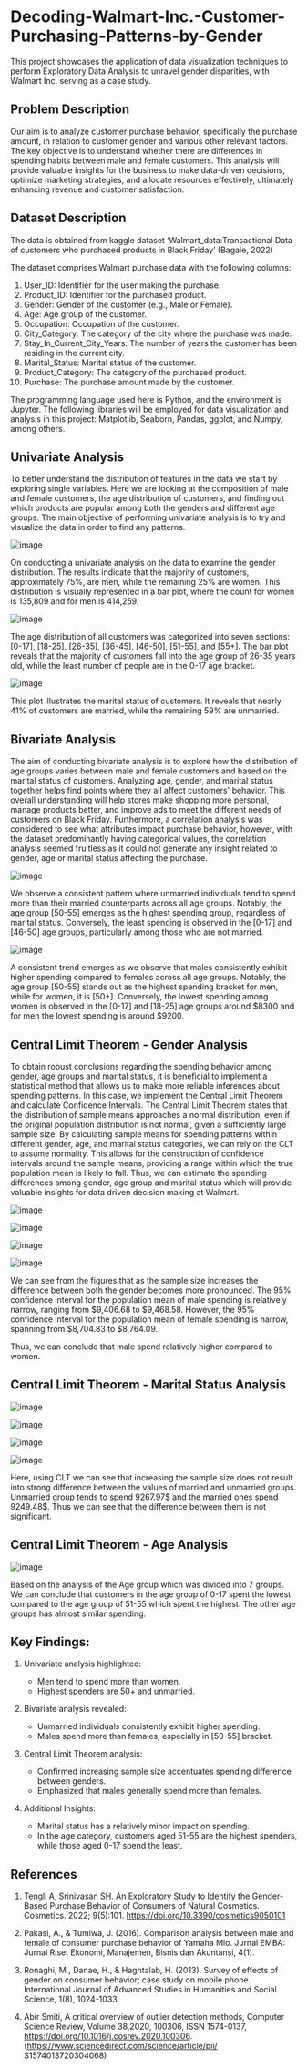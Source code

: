 # Decoding-Walmart-Inc.-Customer-Purchasing-Patterns-by-Gender
This project showcases the application of data visualization techniques to perform Exploratory Data Analysis to unravel gender disparities, with Walmart Inc. serving as a case study.

## Problem Description  

Our aim is to analyze customer purchase behavior, specifically the purchase amount, in
relation to customer gender and various other relevant factors. The key objective is to
understand whether there are differences in spending habits between male and female
customers. This analysis will provide valuable insights for the business to make
data-driven decisions, optimize marketing strategies, and allocate resources effectively,
ultimately enhancing revenue and customer satisfaction.  

## Dataset Description  

The data is obtained from kaggle dataset ‘Walmart_data:Transactional Data of
customers who purchased products in Black Friday’ (Bagale, 2022)  

The dataset comprises Walmart purchase data with the following columns:  

1. User_ID: Identifier for the user making the purchase.  
2. Product_ID: Identifier for the purchased product.
3. Gender: Gender of the customer (e.g., Male or Female).
4. Age: Age group of the customer.
5. Occupation: Occupation of the customer.
6. City_Category: The category of the city where the purchase was made.
7. Stay_In_Current_City_Years: The number of years the customer has been
residing in the current city.
8. Marital_Status: Marital status of the customer.
9. Product_Category: The category of the purchased product.
10. Purchase: The purchase amount made by the customer.

The programming language used here is Python, and the environment is Jupyter.
The following libraries will be employed for data visualization and analysis in this
project: Matplotlib, Seaborn, Pandas, ggplot, and Numpy, among others.  

## Univariate Analysis  

To better understand the distribution of features in the data we start by exploring single variables. Here we are looking at the composition of male and female customers, the age distribution of customers, and finding out which products are popular among both the genders and different age groups. The main objective of performing univariate analysis is to try and visualize the data in order to find any patterns.  

![image](https://github.com/jugal-chauhan04/Decoding-Walmart-Inc.-Customer-Purchasing-Patterns-by-Gender/assets/111266884/061bf83c-4567-4b58-b5f4-2a759017d742)

On conducting a univariate analysis on the data to examine the gender distribution. The results indicate that the majority of customers, approximately 75%, are men, while the remaining 25% are women. This distribution is visually represented in a bar plot, where the count for women is 135,809 and for men is 414,259.  

![image](https://github.com/jugal-chauhan04/Decoding-Walmart-Inc.-Customer-Purchasing-Patterns-by-Gender/assets/111266884/392523f1-f8e2-4f09-9c8f-94d8b314c3d3)

The age distribution of all customers was categorized into seven sections: [0-17], [18-25], [26-35], [36-45], [46-50], [51-55], and [55+]. The bar plot reveals that the majority of customers fall into the age group of 26-35 years old, while the least number of people are in the 0-17 age bracket.   

![image](https://github.com/jugal-chauhan04/Decoding-Walmart-Inc.-Customer-Purchasing-Patterns-by-Gender/assets/111266884/a097275e-98e2-49ce-a05c-bed60a94a4dd)

This plot illustrates the marital status of customers. It reveals that nearly 41% of customers are married, while the remaining 59% are unmarried.  

## Bivariate Analysis  

The aim of conducting bivariate analysis is to explore how the distribution of age groups varies between male and female customers and based on the marital status of customers. Analyzing age, gender, and marital status together helps find points where they all affect customers' behavior. This overall understanding will help stores make shopping more personal, manage products better, and improve ads to meet the different needs of customers on Black Friday. Furthermore, a correlation analysis was considered to see what attributes impact purchase behavior, however, with the dataset predominantly having categorical values, the correlation analysis seemed fruitless as it could not generate any insight related to gender, age or marital status affecting the purchase.  

![image](https://github.com/jugal-chauhan04/Decoding-Walmart-Inc.-Customer-Purchasing-Patterns-by-Gender/assets/111266884/6c86da7b-3d50-4415-a37a-0c2493facbaa)
 
We observe a consistent pattern where unmarried individuals tend to spend more than their married counterparts across all age groups. Notably, the age group [50-55] emerges as the highest spending group, regardless of marital status. Conversely, the least spending is observed in the [0-17] and [46-50] age groups, particularly among those who are not married.  

![image](https://github.com/jugal-chauhan04/Decoding-Walmart-Inc.-Customer-Purchasing-Patterns-by-Gender/assets/111266884/8748c76c-06a6-4d41-ad05-ecfc270d7d1f)

A consistent trend emerges as we observe that males consistently exhibit higher spending compared to females across all age groups. Notably, the age group [50-55] stands out as the highest spending bracket for men, while for women, it is [50+]. Conversely, the lowest spending among women is observed in the [0-17] and [18-25] age groups around $8300 and for men the lowest spending is around $9200.  

## Central Limit Theorem - Gender Analysis

To obtain robust conclusions regarding the spending behavior among gender, age groups and marital status, it is beneficial to implement a statistical method that allows us to make more reliable inferences about spending patterns. In this case, we implement the Central Limit Theorem and calculate Confidence Intervals. The Central Limit Theorem states that the distribution of sample means approaches a normal distribution, even if the original population distribution is not normal, given a sufficiently large sample size. By calculating sample means for spending patterns within different gender, age, and marital status categories, we can rely on the CLT to assume normality. This allows for the construction of confidence intervals around the sample means, providing a range within which the true population mean is likely to fall. Thus, we can estimate the spending differences among gender, age group and marital status which will provide valuable insights for data driven decision making at Walmart.  

![image](https://github.com/jugal-chauhan04/Decoding-Walmart-Inc.-Customer-Purchasing-Patterns-by-Gender/assets/111266884/85bf43b2-1f8e-4758-843f-07c0d580d61f)


![image](https://github.com/jugal-chauhan04/Decoding-Walmart-Inc.-Customer-Purchasing-Patterns-by-Gender/assets/111266884/b520c683-bedf-4d3c-84b9-9dcb28a6b54e)


![image](https://github.com/jugal-chauhan04/Decoding-Walmart-Inc.-Customer-Purchasing-Patterns-by-Gender/assets/111266884/70741beb-174b-4d68-8903-a7d6c2700235)


![image](https://github.com/jugal-chauhan04/Decoding-Walmart-Inc.-Customer-Purchasing-Patterns-by-Gender/assets/111266884/1a97648a-4b3e-4156-aba5-b1f8e6cf0963)
  

We can see from the figures that as the sample size increases the difference between both the gender becomes more pronounced. The 95% confidence interval for the population mean of male spending is relatively narrow, ranging from $9,406.68 to $9,468.58. However, the 95% confidence interval for the population mean of female spending is narrow, spanning from $8,704.83 to $8,764.09.

Thus, we can conclude that male spend relatively higher compared to women.  

## Central Limit Theorem - Marital Status Analysis  

![image](https://github.com/jugal-chauhan04/Decoding-Walmart-Inc.-Customer-Purchasing-Patterns-by-Gender/assets/111266884/2e16d72f-8be1-400d-a368-57718d23c0ab)

![image](https://github.com/jugal-chauhan04/Decoding-Walmart-Inc.-Customer-Purchasing-Patterns-by-Gender/assets/111266884/34f2bef1-c6de-4d13-aae9-31fbd73b3fb9)


![image](https://github.com/jugal-chauhan04/Decoding-Walmart-Inc.-Customer-Purchasing-Patterns-by-Gender/assets/111266884/43bef04c-d287-4aa1-8482-996da17d1de3)

  
![image](https://github.com/jugal-chauhan04/Decoding-Walmart-Inc.-Customer-Purchasing-Patterns-by-Gender/assets/111266884/d33b42bf-db06-4b53-b043-eb462b61c1f4)  


Here, using CLT we can see that increasing the sample size does not result into strong difference between the values of married and unmarried groups. Unmarried group tends to spend 9267.97$ and the married ones spend 9249.48$. Thus we can see that the difference between them is not significant.  

## Central Limit Theorem - Age Analysis  

![image](https://github.com/jugal-chauhan04/Decoding-Walmart-Inc.-Customer-Purchasing-Patterns-by-Gender/assets/111266884/66580ff2-e83b-4a16-8231-9d846bf6be3d)

Based on the analysis of the Age group which was divided into 7 groups. We can conclude that customers in the age group of 0-17 spent the lowest compared to the age group of 51-55 which spent the highest. The other age groups has almost similar spending.  

## Key Findings:

1. Univariate analysis highlighted:
   * Men tend to spend more than women.
   * Highest spenders are 50+ and unmarried.
2. Bivariate analysis revealed:
   * Unmarried individuals consistently exhibit higher spending.
   * Males spend more than females, especially in [50-55] bracket.

3. Central Limit Theorem analysis:
   * Confirmed increasing sample size accentuates spending difference between genders.
   * Emphasized that males generally spend more than females.

4. Additional Insights:
   * Marital status has a relatively minor impact on spending.
   * In the age category, customers aged 51-55 are the highest spenders, while those aged 0-17 spend the least.

## References  

1. Tengli A, Srinivasan SH. An Exploratory Study to 
Identify the Gender-Based Purchase Behavior of 
Consumers of Natural Cosmetics. Cosmetics. 2022; 
9(5):101. 
https://doi.org/10.3390/cosmetics9050101

2. Pakasi, A., & Tumiwa, J. (2016). Comparison 
analysis between male and female of consumer 
purchase behavior of Yamaha Mio. Jurnal EMBA: 
Jurnal Riset Ekonomi, Manajemen, Bisnis dan 
Akuntansi, 4(1).
4. Ronaghi, M., Danae, H., & Haghtalab, H. (2013). 
Survey of effects of gender on consumer behavior; 
case study on mobile phone. International Journal 
of Advanced Studies in Humanities and Social 
Science, 1(8), 1024-1033.
5. Abir Smiti, A critical overview of outlier detection 
methods, Computer Science Review, Volume 
38,2020, 100306, ISSN 1574-0137,
https://doi.org/10.1016/j.cosrev.2020.100306.
(https://www.sciencedirect.com/science/article/pii/
S1574013720304068)


















